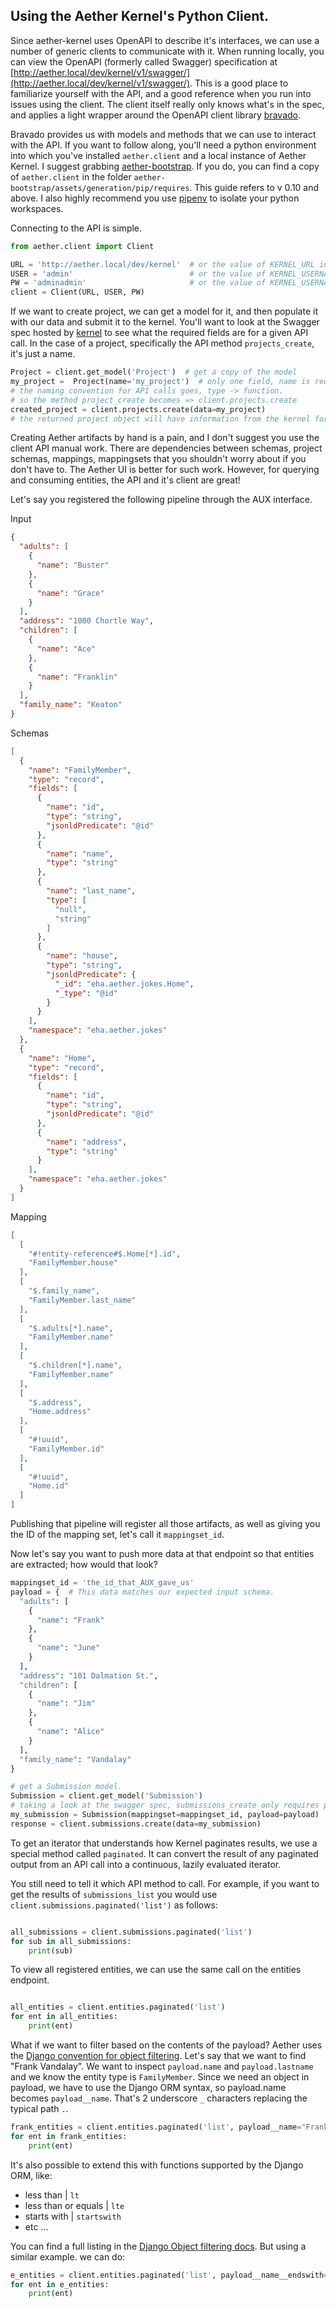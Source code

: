 ## Using the Aether Kernel's Python Client.

Since aether-kernel uses OpenAPI to describe it's interfaces, we can use a number of generic clients to communicate with it. When running locally, you can view the OpenAPI (formerly called Swagger) specification at [http://aether.local/dev/kernel/v1/swagger/](http://aether.local/dev/kernel/v1/swagger/). This is a good place to familiarize yourself with the API, and a good reference when you run into issues using the client. The client itself really only knows what's in the spec, and applies a light wrapper around the OpenAPI client library [bravado](https://bravado.readthedocs.io/en/stable/).

Bravado provides us with models and methods that we can use to interact with the API. If you want to follow along, you'll need a python environment into which you've installed `aether.client` and a local instance of Aether Kernel. I suggest grabbing [aether-bootstrap](https://github.com/eHealthAfrica/aether-bootstrap). If you do, you can find a copy of `aether.client` in the folder `aether-bootstrap/assets/generation/pip/requires`. This guide refers to v 0.10 and above. I also highly recommend you use [pipenv](https://pipenv.readthedocs.io/en/latest/) to isolate your python workspaces.

Connecting to the API is simple.

```python
from aether.client import Client

URL = 'http://aether.local/dev/kernel'  # or the value of KERNEL_URL in the .env file
USER = 'admin'                          # or the value of KERNEL_USERNAME in the .env file
PW = 'adminadmin'                       # or the value of KERNEL_USERNAME in the .env file
client = Client(URL, USER, PW)
```

If we want to create project, we can get a model for it, and then populate it with our data and submit it to the kernel. You'll want to look at the Swagger spec hosted by [kernel](http://aether.local/dev/kernel/v1/swagger/) to see what the required fields are for a given API call. In the case of a project, specifically the API method `projects_create`, it's just a name.

```python
Project = client.get_model('Project')  # get a copy of the model
my_project =  Project(name='my_project')  # only one field, name is required
# the naming convention for API calls goes, type -> function.
# so the method project_create becomes => client.projects.create
created_project = client.projects.create(data=my_project)
# the returned project object will have information from the kernel for generated fields like ID, etc.
```

Creating Aether artifacts by hand is a pain, and I don't suggest you use the client API manual work. There are dependencies between schemas, project schemas, mappings, mappingsets that you shouldn't worry about if you don't have to. The Aether UI is better for such work. However, for querying and consuming entities, the API and it's client are great!

Let's say you registered the following pipeline through the AUX interface.

Input

```json
{
  "adults": [
    {
      "name": "Buster"
    },
    {
      "name": "Grace"
    }
  ],
  "address": "1000 Chortle Way",
  "children": [
    {
      "name": "Ace"
    },
    {
      "name": "Franklin"
    }
  ],
  "family_name": "Keaton"
}
```

Schemas

```json
[
  {
    "name": "FamilyMember",
    "type": "record",
    "fields": [
      {
        "name": "id",
        "type": "string",
        "jsonldPredicate": "@id"
      },
      {
        "name": "name",
        "type": "string"
      },
      {
        "name": "last_name",
        "type": [
          "null",
          "string"
        ]
      },
      {
        "name": "house",
        "type": "string",
        "jsonldPredicate": {
          "_id": "eha.aether.jokes.Home",
          "_type": "@id"
        }
      }
    ],
    "namespace": "eha.aether.jokes"
  },
  {
    "name": "Home",
    "type": "record",
    "fields": [
      {
        "name": "id",
        "type": "string",
        "jsonldPredicate": "@id"
      },
      {
        "name": "address",
        "type": "string"
      }
    ],
    "namespace": "eha.aether.jokes"
  }
]
```

Mapping

```json
[
  [
    "#!entity-reference#$.Home[*].id",
    "FamilyMember.house"
  ],
  [
    "$.family_name",
    "FamilyMember.last_name"
  ],
  [
    "$.adults[*].name",
    "FamilyMember.name"
  ],
  [
    "$.children[*].name",
    "FamilyMember.name"
  ],
  [
    "$.address",
    "Home.address"
  ],
  [
    "#!uuid",
    "FamilyMember.id"
  ],
  [
    "#!uuid",
    "Home.id"
  ]
]
```

Publishing that pipeline will register all those artifacts, as well as giving you the ID of the mapping set, let's call it `mappingset_id`.

Now let's say you want to push more data at that endpoint so that entities are extracted; how would that look?

```python
mappingset_id = 'the_id_that_AUX_gave_us'
payload = {  # This data matches our expected input schema.
  "adults": [
    {
      "name": "Frank"
    },
    {
      "name": "June"
    }
  ],
  "address": "101 Dalmation St.",
  "children": [
    {
      "name": "Jim"
    },
    {
      "name": "Alice"
    }
  ],
  "family_name": "Vandalay"
}

# get a Submission model.
Submission = client.get_model('Submission')
# taking a look at the swagger spec, submissions_create only requires payload and mappingset... so
my_submission = Submission(mappingset=mappingset_id, payload=payload)
response = client.submissions.create(data=my_submission)
```

To get an iterator that understands how Kernel paginates results, we use a special method called `paginated`. It can convert the result of any paginated output from an API call into a continuous, lazily evaluated iterator.

You still need to tell it which API method to call. For example, if you want to get the results of `submissions_list` you would use `client.submissions.paginated('list')` as follows:

```python

all_submissions = client.submissions.paginated('list')
for sub in all_submissions:
    print(sub)

```

To view all registered entities, we can use the same call on the entities endpoint.

```python

all_entities = client.entities.paginated('list')
for ent in all_entities:
    print(ent)

```

What if we want to filter based on the contents of the payload? Aether uses the [Django convention for object filtering](https://docs.djangoproject.com/en/3.2/topics/db/queries/#retrieving-specific-objects-with-filters). Let's say that we want to find "Frank Vandalay". We want to inspect `payload.name` and `payload.lastname` and we know the entity type is `FamilyMember`. Since we need an object in payload, we have to use the Django ORM syntax, so payload.name becomes `payload__name`. That's 2 underscore `_` characters replacing the typical path `.`.

```python
frank_entities = client.entities.paginated('list', payload__name="Frank")
for ent in frank_entities:
    print(ent)

```

It's also possible to extend this with functions supported by the Django ORM, like:

- less than | `lt`
- less than or equals | `lte`
- starts with | `startswith`
- etc ...

You can find a full listing in the [Django Object filtering docs](https://docs.djangoproject.com/en/2.1/topics/db/queries/#retrieving-specific-objects-with-filters). But using a similar example. we can do:

```python
e_entities = client.entities.paginated('list', payload__name__endswith="e")
for ent in e_entities:
    print(ent)

```
